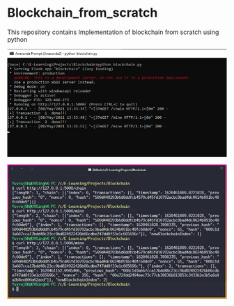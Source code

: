 # Blockchain_from_scratch
This repository contains Implementation of blockchain from scratch using python

![](Media/server.png)

![](Media/mine_requests.png)
